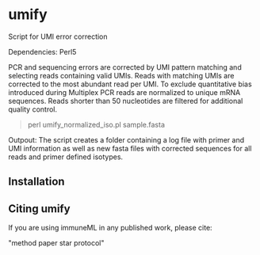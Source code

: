 # umify
Script for UMI error correction

Dependencies: Perl5

PCR and sequencing errors are corrected by UMI pattern matching and selecting reads containing valid UMIs. Reads with matching UMIs are corrected to the most abundant read per UMI. To exclude quantitative bias introduced during Multiplex PCR reads are normalized to unique mRNA sequences. Reads shorter than 50 nucleotides are filtered for additional quality control.


>perl umify_normalized_iso.pl sample.fasta


Outpout: The script creates a folder containing a log file with primer and UMI information as well as new fasta files with corrected sequences for all reads and primer defined isotypes.

## Installation




## Citing umify

If you are using immuneML in any published work, please cite:

"method paper star protocol"
